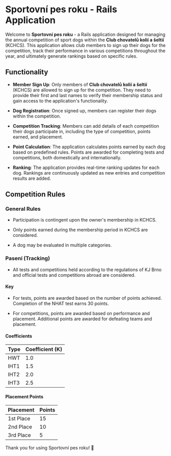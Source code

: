 # Sportovní pes roku - Rails Application

Welcome to **Sportovní pes roku** - a Rails application designed for managing the annual competition of sport dogs within the **Club chovatelů kolií a šeltií** (KCHCS). This application allows club members to sign up their dogs for the competition, track their performance in various competitions throughout the year, and ultimately generate rankings based on specific rules.

## Functionality

- **Member Sign Up**: Only members of **Club chovatelů kolií a šeltií** (KCHCS) are allowed to sign up for the competition. They need to provide their first and last names to verify their membership status and gain access to the application's functionality.

- **Dog Registration**: Once signed up, members can register their dogs within the competition.

- **Competition Tracking**: Members can add details of each competition their dogs participate in, including the type of competition, points earned, and placement.

- **Point Calculation**: The application calculates points earned by each dog based on predefined rules. Points are awarded for completing tests and competitions, both domestically and internationally. 

- **Ranking**: The application provides real-time ranking updates for each dog. Rankings are continuously updated as new entries and competition results are added.


## Competition Rules

### General Rules

- Participation is contingent upon the owner's membership in KCHCS.
  
- Only points earned during the membership period in KCHCS are considered.
  
- A dog may be evaluated in multiple categories.
  
### Pasení (Tracking)

- All tests and competitions held according to the regulations of KJ Brno and official tests and competitions abroad are considered.
  
#### Key

- For tests, points are awarded based on the number of points achieved. Completion of the NHAT test earns 30 points.
  
- For competitions, points are awarded based on performance and placement. Additional points are awarded for defeating teams and placement.

#### Coefficients

| Type  | Coefficient (K) |
|-------|-----------------|
| HWT   | 1.0             |
| IHT1  | 1.5             |
| IHT2  | 2.0             |
| IHT3  | 2.5             |

#### Placement Points

| Placement    | Points |
|--------------|--------|
| 1st Place    | 15     |
| 2nd Place    | 10     |
| 3rd Place    | 5      |


Thank you for using Sportovní pes roku! 🐾
